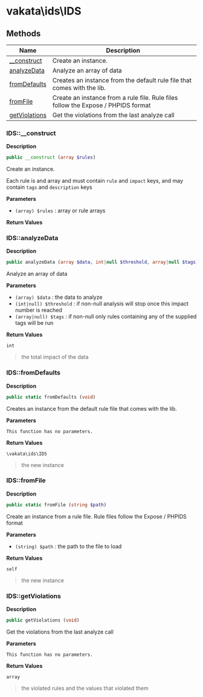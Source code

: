 # vakata\ids\IDS  







## Methods

| Name | Description |
|------|-------------|
|[__construct](#ids__construct)|Create an instance.|
|[analyzeData](#idsanalyzedata)|Analyze an array of data|
|[fromDefaults](#idsfromdefaults)|Creates an instance from the default rule file that comes with the lib.|
|[fromFile](#idsfromfile)|Create an instance from a rule file. Rule files follow the Expose / PHPIDS format|
|[getViolations](#idsgetviolations)|Get the violations from the last analyze call|




### IDS::__construct  

**Description**

```php
public __construct (array $rules)
```

Create an instance. 

Each rule is and array and must contain `rule` and `impact` keys, and may contain `tags` and `description` keys 

**Parameters**

* `(array) $rules`
: array or rule arrays  

**Return Values**




### IDS::analyzeData  

**Description**

```php
public analyzeData (array $data, int|null $threshold, array|null $tags)
```

Analyze an array of data 

 

**Parameters**

* `(array) $data`
: the data to analyze  
* `(int|null) $threshold`
: if non-null analysis will stop once this impact number is reached  
* `(array|null) $tags`
: if non-null only rules containing any of the supplied tags will be run  

**Return Values**

`int`

> the total impact of the data  




### IDS::fromDefaults  

**Description**

```php
public static fromDefaults (void)
```

Creates an instance from the default rule file that comes with the lib. 

 

**Parameters**

`This function has no parameters.`

**Return Values**

`\vakata\ids\IDS`

> the new instance  




### IDS::fromFile  

**Description**

```php
public static fromFile (string $path)
```

Create an instance from a rule file. Rule files follow the Expose / PHPIDS format 

 

**Parameters**

* `(string) $path`
: the path to the file to load  

**Return Values**

`self`

> the new instance  




### IDS::getViolations  

**Description**

```php
public getViolations (void)
```

Get the violations from the last analyze call 

 

**Parameters**

`This function has no parameters.`

**Return Values**

`array`

> the violated rules and the values that violated them  



